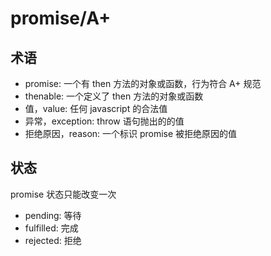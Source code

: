 # promise/A+

## 术语

- promise: 一个有 then 方法的对象或函数，行为符合 A+ 规范
- thenable: 一个定义了 then 方法的对象或函数
- 值，value: 任何 javascript 的合法值
- 异常，exception: throw 语句抛出的的值
- 拒绝原因，reason: 一个标识 promise 被拒绝原因的值

## 状态

promise 状态只能改变一次

- pending: 等待
- fulfilled: 完成
- rejected: 拒绝
